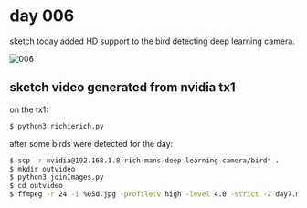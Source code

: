 # day 006

sketch today added HD support to the bird detecting deep learning camera.

![006](https://github.com/burningion/daily-sketches/raw/master/006/images/00218.jpg)

## sketch video generated from nvidia tx1

on the tx1:

```bash
$ python3 richierich.py
```

after some birds were detected for the day:

```bash
$ scp -r nvidia@192.168.1.8:rich-mans-deep-learning-camera/bird* .
$ mkdir outvideo
$ python3 joinImages.py
$ cd outvideo
$ ffmpeg -r 24 -i %05d.jpg -profile:v high -level 4.0 -strict -2 day7.mp4

```

